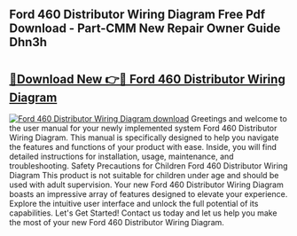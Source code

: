 ## Ford 460 Distributor Wiring Diagram Free Pdf Download - Part-CMM New Repair Owner Guide Dhn3h

# <h2><a href="http://dfmf6b.blite.top/?on=Ford+460+Distributor+Wiring+Diagram">🔗Download New 👉🔴 Ford 460 Distributor Wiring Diagram</a></h2>

[![Ford 460 Distributor Wiring Diagram download](https://i.imgur.com/lujVjoI.png)](http://dfmf6b.blite.top/?on=Ford+460+Distributor+Wiring+Diagram)
Greetings and welcome to the user manual for your newly implemented system Ford 460 Distributor Wiring Diagram. This manual is specifically designed to help you navigate the features and functions of your product with ease. Inside, you will find detailed instructions for installation, usage, maintenance, and troubleshooting. Safety Precautions for Children Ford 460 Distributor Wiring Diagram This product is not suitable for children under age and should be used with adult supervision. Your new Ford 460 Distributor Wiring Diagram boasts an impressive array of features designed to elevate your experience. Explore the intuitive user interface and unlock the full potential of its capabilities. Let's Get Started! Contact us today and let us help you make the most of your new Ford 460 Distributor Wiring Diagram.
